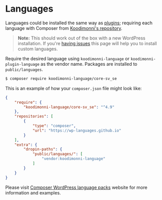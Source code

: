 # Languages

Languages could be installed the same way as [plugins](docs/plugins); requiring each language with Composer from [Koodimonni's repository](https://wp-languages.github.io/).

> **Note:** This should work out of the box with a new WordPress installation. If you're [having issues](https://github.com/wordplate/wordplate/issues/194#issue-296169157) this page will help you to install custom languages.

Require the desired language using `koodimonni-language` or `koodimonni-plugin-language` as the vendor name. Packages are installed to `public/languages`.

```bash
$ composer require koodimonni-language/core-sv_se
```

This is an example of how your `composer.json` file might look like:

```json
{
    "require": {
        "koodimonni-language/core-sv_se": "^4.9"
    },
    "repositories": [
        {
            "type": "composer",
            "url": "https://wp-languages.github.io"
        }
    ],
    "extra": {
        "dropin-paths": {
            "public/languages/": [
                "vendor:koodimonni-language"
            ]
        }
    }
}
```

Please visit [Composer WordPress language packs](https://wp-languages.github.io/) website for more information and examples.
